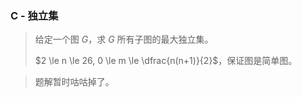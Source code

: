 
### C - 独立集

> 给定一个图 $G$，求 $G$ 所有子图的最大独立集。
>
> $2 \le n \le 26, 0 \le m \le \dfrac{n(n+1)}{2}$，保证图是简单图。

> 题解暂时咕咕掉了。